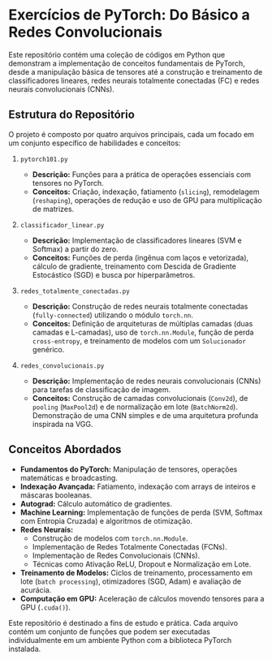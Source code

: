# Exercícios de PyTorch: Do Básico a Redes Convolucionais

Este repositório contém uma coleção de códigos em Python que demonstram a implementação de conceitos fundamentais de PyTorch, desde a manipulação básica de tensores até a construção e treinamento de classificadores lineares, redes neurais totalmente conectadas (FC) e redes neurais convolucionais (CNNs).

## Estrutura do Repositório

O projeto é composto por quatro arquivos principais, cada um focado em um conjunto específico de habilidades e conceitos:

1.  `pytorch101.py`
    * **Descrição:** Funções para a prática de operações essenciais com tensores no PyTorch.
    * **Conceitos:** Criação, indexação, fatiamento (`slicing`), remodelagem (`reshaping`), operações de redução e uso de GPU para multiplicação de matrizes.

2.  `classificador_linear.py`
    * **Descrição:** Implementação de classificadores lineares (SVM e Softmax) a partir do zero.
    * **Conceitos:** Funções de perda (ingênua com laços e vetorizada), cálculo de gradiente, treinamento com Descida de Gradiente Estocástico (SGD) e busca por hiperparâmetros.

3.  `redes_totalmente_conectadas.py`
    * **Descrição:** Construção de redes neurais totalmente conectadas (`fully-connected`) utilizando o módulo `torch.nn`.
    * **Conceitos:** Definição de arquiteturas de múltiplas camadas (duas camadas e L-camadas), uso de `torch.nn.Module`, função de perda `cross-entropy`, e treinamento de modelos com um `Solucionador` genérico.

4.  `redes_convolucionais.py`
    * **Descrição:** Implementação de redes neurais convolucionais (CNNs) para tarefas de classificação de imagem.
    * **Conceitos:** Construção de camadas convolucionais (`Conv2d`), de `pooling` (`MaxPool2d`) e de normalização em lote (`BatchNorm2d`). Demonstração de uma CNN simples e de uma arquitetura profunda inspirada na VGG.

## Conceitos Abordados

-   **Fundamentos do PyTorch:** Manipulação de tensores, operações matemáticas e broadcasting.
-   **Indexação Avançada:** Fatiamento, indexação com arrays de inteiros e máscaras booleanas.
-   **Autograd:** Cálculo automático de gradientes.
-   **Machine Learning:** Implementação de funções de perda (SVM, Softmax com Entropia Cruzada) e algoritmos de otimização.
-   **Redes Neurais:**
    -   Construção de modelos com `torch.nn.Module`.
    -   Implementação de Redes Totalmente Conectadas (FCNs).
    -   Implementação de Redes Convolucionais (CNNs).
    -   Técnicas como Ativação ReLU, Dropout e Normalização em Lote.
-   **Treinamento de Modelos:** Ciclos de treinamento, processamento em lote (`batch processing`), otimizadores (SGD, Adam) e avaliação de acurácia.
-   **Computação em GPU:** Aceleração de cálculos movendo tensores para a GPU (`.cuda()`).

Este repositório é destinado a fins de estudo e prática. Cada arquivo contém um conjunto de funções que podem ser executadas individualmente em um ambiente Python com a biblioteca PyTorch instalada.
